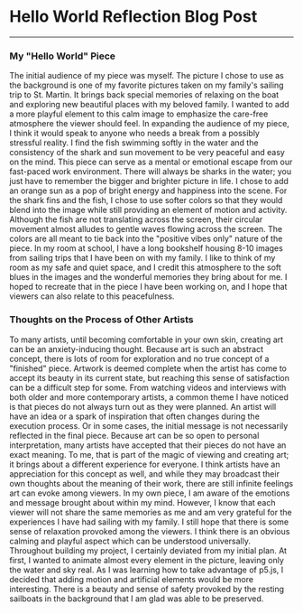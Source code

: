 # Hello World Reflection Blog Post
------

### My "Hello World" Piece

The initial audience of my piece was myself.  The picture I chose to use as the background is one of my favorite pictures taken on my family's sailing trip to St. Martin.  It brings back special memories of relaxing on the boat and exploring new beautiful places with my beloved family.  I wanted to add a more playful element to this calm image to emphasize the care-free atmosphere the viewer should feel.  In expanding the audience of my piece, I think it would speak to anyone who needs a break from a possibly stressful reality.  I find the fish swimming softly in the water and the consistency of the shark and sun movement to be very peaceful and easy on the mind.  This piece can serve as a mental or emotional escape from our fast-paced work environment.  There will always be sharks in the water; you just have to remember the bigger and brighter picture in life.
I chose to add an orange sun as a pop of bright energy and happiness into the scene.  For the shark fins and the fish, I chose to use softer colors so that they would blend into the image while still providing an element of motion and activity.  Although the fish are not translating across the screen, their circular movement almost alludes to gentle waves flowing across the screen.  The colors are all meant to tie back into the "positive vibes only" nature of the piece.
In my room at school, I have a long bookshelf housing 8-10 images from sailing trips that I have been on with my family.  I like to think of my room as my safe and quiet space, and I credit this atmosphere to the soft blues in the images and the wonderful memories they bring about for me.  I hoped to recreate that in the piece I have been working on, and I hope that viewers can also relate to this peacefulness.


### Thoughts on the Process of Other Artists

To many artists, until becoming comfortable in your own skin, creating art can be an anxiety-inducing thought.  Because art is such an abstract concept, there is lots of room for exploration and no true concept of a "finished" piece.  Artwork is deemed complete when the artist has come to accept its beauty in its current state, but reaching this sense of satisfaction can be a difficult step for some.  From watching videos and interviews with both older and more contemporary artists, a common theme I have noticed is that pieces do not always turn out as they were planned.  An artist will have an idea or a spark of inspiration that often changes during the execution process.  Or in some cases, the initial message is not necessarily reflected in the final piece.  Because art can be so open to personal interpretation, many artists have accepted that their pieces do not have an exact meaning.  To me, that is part of the magic of viewing and creating art; it brings about a different experience for everyone.  I think artists have an appreciation for this concept as well, and while they may broadcast their own thoughts about the meaning of their work, there are still infinite feelings art can evoke among viewers.
In my own piece, I am aware of the emotions and message brought about within my mind.  However, I know that each viewer will not share the same memories as me and am very grateful for the experiences I have had sailing with my family.  I still hope that there is some sense of relaxation provoked among the viewers.  I think there is an obvious calming and playful aspect which can be understood universally.  Throughout building my project, I certainly deviated from my initial plan.  At first, I wanted to animate almost every element in the picture, leaving only the water and sky real.  As I was learning how to take advantage of p5.js, I decided that adding motion and artificial elements would be more interesting.  There is a beauty and sense of safety provoked by the resting sailboats in the background that I am glad was able to be preserved.
